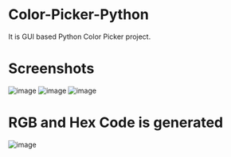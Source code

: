 # Color-Picker-Python
It is GUI based Python Color Picker project.

# Screenshots 
![image](https://user-images.githubusercontent.com/69806791/174119935-15c3b716-ade2-4dbe-ab03-29ffbac45628.png)
![image](https://user-images.githubusercontent.com/69806791/174120003-eeb23bbf-3f59-4c1f-bde8-dac3df8aa1bf.png)
![image](https://user-images.githubusercontent.com/69806791/174120192-3735c013-c637-49ae-b446-d46890863f08.png)

# RGB and Hex Code is generated

![image](https://user-images.githubusercontent.com/69806791/174120268-010c1bdb-6781-4a0f-97cd-888620b8751a.png)
